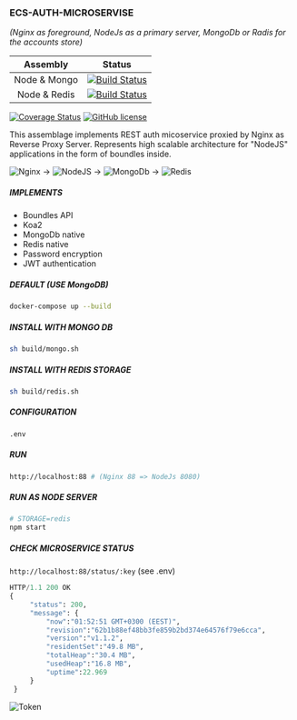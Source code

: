 ### ECS-AUTH-MICROSERVISE
_(Nginx as foreground, NodeJs as a primary server, MongoDb or Radis for the accounts store)_


|  Assembly | Status |
|:-:|:-:|
|Node & Mongo|[![Build Status](https://travis-ci.org/stanislav-web/ecs-auth-microservice.svg?branch=master)](https://travis-ci.org/stanislav-web/ecs-auth-microservice/builds/286316998) | 
|Node & Redis|[![Build Status](https://travis-ci.org/stanislav-web/ecs-auth-microservice.svg?branch=master)](https://travis-ci.org/stanislav-web/ecs-auth-microservice/builds/286316998) |

 [![Coverage Status](https://coveralls.io/repos/github/stanislav-web/ecs-auth-microservice/badge.svg?branch=master)](https://coveralls.io/github/stanislav-web/ecs-auth-microservice?branch=master) [![GitHub license](https://img.shields.io/badge/license-AGPL-blue.svg)](https://raw.githubusercontent.com/stanislav-web/ecs-auth-microservice/master/LICENSE)

This assemblage implements REST auth micoservice proxied by Nginx as Reverse Proxy Server.
Represents high scalable architecture for "NodeJS" applications in the form of boundles inside.

![Nginx](https://images.sftcdn.net/images/t_optimized,f_auto/p/6dd52663-2bbf-48e0-a7cc-cdb043b326ef/1544311950/nginx-logo.png) &rightarrow;
![NodeJS](http://bogdanov-blog.ru/wp-content/themes/blogus/img/types/nodejs.png) &rightarrow;
![MongoDb](https://download.asperasoft.com/download/docs/orchestrator/2.6.1/user_win/webhelp/images/plugin_MongodbOperation.png) &rightarrow;
![Redis](https://www.onlinedeliverysoftware.com/wp-content/themes/onlinedeliverysoftware/img/tools-tech/redis.png)

##### IMPLEMENTS
 - Boundles API
 - Koa2
 - MongoDb native
 - Redis native
 - Password encryption
 - JWT authentication
 
##### DEFAULT (USE MongoDB)
```bash
docker-compose up --build
```

##### INSTALL WITH MONGO DB

```bash
sh build/mongo.sh 
```

##### INSTALL WITH REDIS STORAGE

```bash
sh build/redis.sh
```

##### CONFIGURATION
```bash
.env
```

##### RUN
```bash
http://localhost:88 # (Nginx 88 => NodeJs 8080)
```

##### RUN AS NODE SERVER
```bash
# STORAGE=redis
npm start 

```

##### CHECK MICROSERVICE STATUS
`http://localhost:88/status/:key` (see .env)

```python
HTTP/1.1 200 OK
{
     "status": 200,
     "message": {
         "now":"01:52:51 GMT+0300 (EEST)",
         "revision":"62b1b88ef48bb3fe859b2bd374e64576f79e6cca",
         "version":"v1.1.2",
         "residentSet":"49.8 MB",
         "totalHeap":"30.4 MB",
         "usedHeap":"16.8 MB",
         "uptime":22.969
     }
 }
```
![Token](https://uploads.toptal.io/blog/image/958/toptal-blog-image-1426676428399.jpeg)